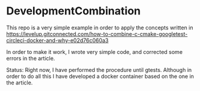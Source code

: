 # DevelopmentCombination
This repo is a very simple example in order to apply the concepts written in https://levelup.gitconnected.com/how-to-combine-c-cmake-googletest-circleci-docker-and-why-e02d76c060a3

In order to make it work, I wrote very simple code, and corrected some errors in the article. 

Status: Right now, I have performed the procedure until gtests. Although in order to do all this I have developed a docker container based on the one in the article. 

